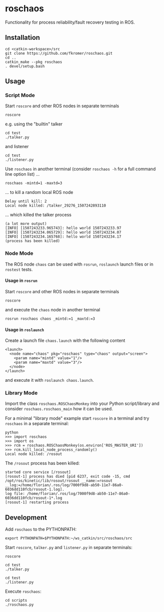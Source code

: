 # roschaos
Functionality for process reliability/fault recovery testing in ROS.

## Installation

    cd <catkin-workspace>/src
    git clone https://github.com/fkromer/roschaos.git
    cd ..
    catkin_make --pkg roschaos
    . devel/setup.bash

## Usage

### Script Mode

Start `roscore` and other ROS nodes in separate terminals

    roscore

e.g. using the "builtin" talker

    cd test
    ./talker.py

and listener

    cd test
    ./listener.py

Use `roschaos` in another terminal (consider `roschaos -h` for a full command
  line option list) ...

    roschaos -mintd=1 -maxtd=3

... to kill a random local ROS node

    Delay until kill: 2
    Local node killed: /talker_29276_1507242893110

... which killed the talker process

    (a lot more output)
    [INFO] [1507243233.965743]: hello world 1507243233.97
    [INFO] [1507243234.065729]: hello world 1507243234.07
    [INFO] [1507243234.165768]: hello world 1507243234.17
    (process has been killed)

### Node Mode

The ROS node `chaos` can be used with `rosrun`, `roslaunch` launch files or in
`rostest` tests.

#### Usage in `rosrun`

Start `roscore` and other ROS nodes in separate terminals

    roscore

and execute the `chaos` node in another terminal

    rosrun roschaos chaos _mintd:=1 _maxtd:=3

#### Usage in `roslaunch`

Create a launch file `chaos.launch` with the following content

    <launch>
      <node name="chaos" pkg="roschaos" type="chaos" output="screen">
        <param name="mintd" value="1"/>
        <param name="maxtd" value="3"/>
      </node>
    </launch>

and execute it with `roslaunch chaos.launch`.

### Library Mode

Import the class `roschaos.ROSChaosMonkey` into your Python script/library and
consider `roschaos.roschaos_main` how it can be used.

For a minimal "library mode" example start `roscore` in a terminal and try
`roschaos` in a separate terminal:

    python
    >>> import roschaos
    >>> import os
    >>> rcm = roschaos.ROSChaosMonkey(os.environ['ROS_MASTER_URI'])
    >>> rcm.kill_local_node_process_randomly()
    Local node killed: /rosout

The `/rosout` process has been killed:

    started core service [/rosout]
    [rosout-1] process has died [pid 6237, exit code -15, cmd /opt/ros/kinetic/lib/rosout/rosout __name:=rosout __log:=/home/florian/.ros/log/7000f9d8-ab50-11e7-86a0-6036dd110fcb/rosout-1.log].
    log file: /home/florian/.ros/log/7000f9d8-ab50-11e7-86a0-6036dd110fcb/rosout-1*.log
    [rosout-1] restarting process

## Development

Add `roschaos` to the PYTHONPATH:

    export PYTHONPATH=$PYTHONPATH:~/ws_catkin/src/roschaos/src

Start `roscore`, `talker.py` and `listener.py` in separate terminals:

    roscore

    cd test
    ./talker.py

    cd test
    ./listener.py

Execute `roschaos`:

    cd scripts
    ./roschaos.py

